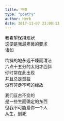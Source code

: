 ```yaml
---  
title: 不变  
type: "poetry"  
author: Herb  
date: 2017-11-07 23:00:13  
---  
```

我希望保持现状  
这便是我最卑微的要求  
诸如  

梅操的地永远干燥而清洁  
六点十五分的太阳才西斜  
你时常在此出现  
并且总是孤独  
没有非走不可的缘故  

我们亘古不变的  
是一些生而确定的东西  
但我不可能爱你一个人  
从生，到死